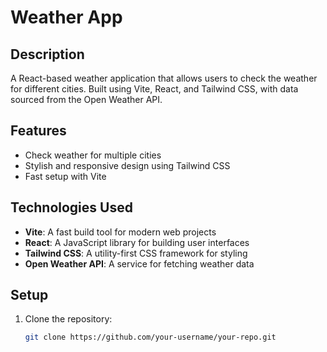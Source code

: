 # Weather App

## Description

A React-based weather application that allows users to check the weather for different cities. Built using Vite, React, and Tailwind CSS, with data sourced from the Open Weather API.

## Features

- Check weather for multiple cities
- Stylish and responsive design using Tailwind CSS
- Fast setup with Vite

## Technologies Used

- **Vite**: A fast build tool for modern web projects
- **React**: A JavaScript library for building user interfaces
- **Tailwind CSS**: A utility-first CSS framework for styling
- **Open Weather API**: A service for fetching weather data

## Setup

1. Clone the repository:
   ```bash
   git clone https://github.com/your-username/your-repo.git
